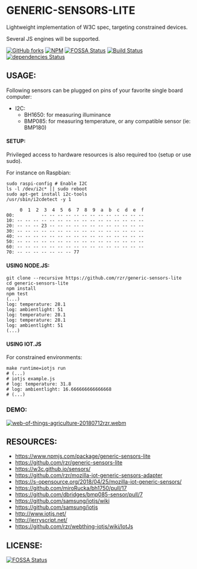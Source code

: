 # GENERIC-SENSORS-LITE #

Lightweight implementation of W3C spec, targeting constrained devices.

Several JS engines will be supported.

[![GitHub forks](https://img.shields.io/github/forks/rzr/generic-sensors-lite.svg?style=social&label=Fork&maxAge=2592000)](https://GitHub.com/rzr/generic-sensors-lite/network/)
[![NPM](https://nodei.co/npm/generic-sensors-lite.png)](https://npmjs.org/package/generic-sensors-lite)
[![FOSSA Status](https://app.fossa.io/api/projects/git%2Bgithub.com%2Frzr%2Fgeneric-sensors-lite.svg?type=shield)](https://app.fossa.io/projects/git%2Bgithub.com%2Frzr%2Fgeneric-sensors-lite?ref=badge_shield)
[![Build Status](https://api.travis-ci.org/rzr/generic-sensors-lite.svg?branch=master)](https://travis-ci.org/rzr/generic-sensors-lite)
[![dependencies Status](https://david-dm.org/rzr/generic-sensors-lite/status.svg)](https://david-dm.org/rzr/generic-sensor-lite)


## USAGE: ##

Following sensors can be plugged on pins of your favorite single board computer:

* I2C:
  * BH1650: for measuring illuminance
  * BMP085: for measuring temperature, or any compatible sensor (ie: BMP180)


#### SETUP: ####

Privileged access to hardware resources is also required too (setup or use sudo).

For instance on Raspbian:

``` 
sudo raspi-config # Enable I2C
ls -l /dev/i2c* || sudo reboot
sudo apt-get install i2c-tools
/usr/sbin/i2cdetect -y 1

     0  1  2  3  4  5  6  7  8  9  a  b  c  d  e  f
00:          -- -- -- -- -- -- -- -- -- -- -- -- -- 
10: -- -- -- -- -- -- -- -- -- -- -- -- -- -- -- -- 
20: -- -- -- 23 -- -- -- -- -- -- -- -- -- -- -- -- 
30: -- -- -- -- -- -- -- -- -- -- -- -- -- -- -- -- 
40: -- -- -- -- -- -- -- -- -- -- -- -- -- -- -- -- 
50: -- -- -- -- -- -- -- -- -- -- -- -- -- -- -- -- 
60: -- -- -- -- -- -- -- -- -- -- -- -- -- -- -- -- 
70: -- -- -- -- -- -- -- 77
```

#### USING NODE.JS: ####

```
git clone --recursive https://github.com/rzr/generic-sensors-lite
cd generic-sensors-lite
npm install
npm test
(...)
log: temperature: 28.1
log: ambientlight: 51
log: temperature: 28.1
log: temperature: 28.1
log: ambientlight: 51
(...)

```


#### USING IOT.JS ####

For constrained environments:


```
make runtime=iotjs run
# (...)
# iotjs example.js 
# log: temperature: 31.8
# log: ambientlight: 16.666666666666668
# (...)
```


### DEMO: ###

[![web-of-things-agriculture-20180712rzr.webm](https://media.giphy.com/media/tKyrtKMc77iV9QUCrP/giphy.gif)](https://player.vimeo.com/video/279677314#web-of-things-agriculture-20180712rzr.webm "Video Demo")


## RESOURCES: ##

* https://www.npmjs.com/package/generic-sensors-lite
* https://github.com/rzr/generic-sensors-lite
* https://w3c.github.io/sensors/
* https://github.com/rzr/mozilla-iot-generic-sensors-adapter
* https://s-opensource.org/2018/04/25/mozilla-iot-generic-sensors/
* https://github.com/miroRucka/bh1750/pull/17
* https://github.com/dbridges/bmp085-sensor/pull/7
* https://github.com/samsung/iotjs/wiki
* https://github.com/samsung/iotjs
* http://www.iotjs.net/
* http://jerryscript.net/
* https://github.com/rzr/webthing-iotjs/wiki/IotJs


## LICENSE: ##

[![FOSSA Status](https://app.fossa.io/api/projects/git%2Bgithub.com%2Frzr%2Fgeneric-sensors-lite.svg?type=large)](https://app.fossa.io/projects/git%2Bgithub.com%2Frzr%2Fgeneric-sensors-lite?ref=badge_large)
